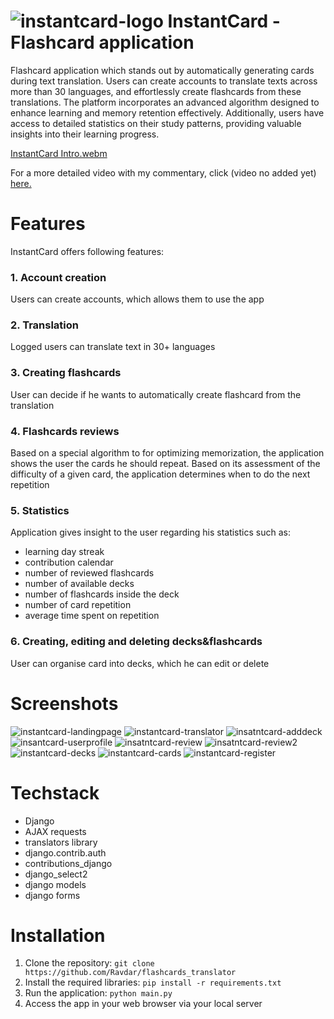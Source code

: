 # ![instantcard-logo](https://github.com/Ravdar/flashcards_translator/assets/97836782/7e94a5c0-5398-4987-9501-fb7404f1359c) InstantCard - Flashcard application





Flashcard application which stands out by automatically generating cards during text translation. Users can create accounts to translate texts across more than 30 languages, and effortlessly create flashcards from these translations. The platform incorporates an advanced algorithm designed to enhance learning and memory retention effectively. Additionally, users have access to detailed statistics on their study patterns, providing valuable insights into their learning progress.

[InstantCard Intro.webm](https://github.com/Ravdar/flashcards_translator/assets/97836782/1ff99611-d014-4790-8199-74cb314b9697)


For a more detailed video with my commentary, click (video no added yet) [here.](https://www.youtube.com/watch?v=VewCNybNQKE)

# Features

InstantCard offers following features:

### 1. Account creation
Users can create accounts, which allows them to use the app
### 2. Translation
Logged users can translate text in 30+ languages
### 3. Creating flashcards
User can decide if he wants to automatically create flashcard from the translation
### 4. Flashcards reviews
Based on a special algorithm to for optimizing memorization, the application shows the user the cards he should repeat. Based on its assessment of the difficulty of a given card, the application determines when to do the next repetition
### 5. Statistics
Application gives insight to the user regarding his statistics such as:
* learning day streak
* contribution calendar
* number of reviewed flashcards
* number of available decks
* number of flashcards inside the deck
* number of card repetition
* average time spent on repetition
### 6. Creating, editing and deleting decks&flashcards
User can organise card into decks, which he can edit or delete

# Screenshots
![instantcard-landingpage](https://github.com/Ravdar/flashcards_translator/assets/97836782/4311ee87-ee3a-4d80-b257-467eeeed2ef2)
![instantcard-translator](https://github.com/Ravdar/flashcards_translator/assets/97836782/3387e336-319b-43a5-b0c3-1c231a5ee42f)
![insatntcard-adddeck](https://github.com/Ravdar/flashcards_translator/assets/97836782/b2a75a24-92da-4046-a980-489ada3a4247)
![insantcard-userprofile](https://github.com/Ravdar/flashcards_translator/assets/97836782/6dd4e8dc-5153-4706-bd42-fd2a40680e22)
![insatntcard-review](https://github.com/Ravdar/flashcards_translator/assets/97836782/414d47a7-625b-4928-a6d2-b6020be9b4aa)
![insatntcard-review2](https://github.com/Ravdar/flashcards_translator/assets/97836782/a980d1cb-8af2-4538-8376-96c28a4675a9)
![instantcard-decks](https://github.com/Ravdar/flashcards_translator/assets/97836782/2eb4de04-0aa5-48c7-933d-271e74f0481c)
![instantcard-cards](https://github.com/Ravdar/flashcards_translator/assets/97836782/5e469919-1214-4bfa-934b-668c7f3bf1d8)
![instantcard-register](https://github.com/Ravdar/flashcards_translator/assets/97836782/8e37e21f-02ec-4475-afb0-0bf91b7be039)

# Techstack

* Django
* AJAX requests
* translators library
* django.contrib.auth
* contributions_django
* django_select2
* django models
* django forms

# Installation
1. Clone the repository:
```git clone https://github.com/Ravdar/flashcards_translator```
2. Install the required libraries:
```pip install -r requirements.txt```
3. Run the application:
```python main.py```
4. Access the app in your web browser via your local server
